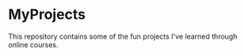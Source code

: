 # MyProjects
This repository contains some of the fun projects I've learned through online courses.
